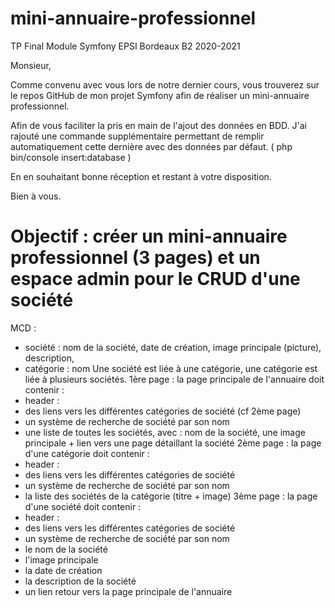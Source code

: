 # mini-annuaire-professionnel
TP Final Module Symfony EPSI Bordeaux B2 2020-2021

Monsieur,

Comme convenu avec vous lors de notre dernier cours, vous trouverez sur le repos GitHub de mon projet Symfony afin de réaliser un mini-annuaire professionnel.

Afin de vous faciliter la pris en main de l'ajout des données en BDD. J'ai rajouté une commande supplémentaire permettant de remplir automatiquement cette dernière avec des données par défaut.  ( php bin/console insert:database )

En en souhaitant bonne réception et restant à votre disposition.

Bien à vous.

# Objectif : créer un mini-annuaire professionnel (3 pages) et un espace admin pour le CRUD d'une société
MCD : 
- société : nom de la société, date de création, image principale (picture), description,
- catégorie : nom
Une société est liée à une catégorie, une catégorie est liée à plusieurs sociétés.
1ère page : la page principale de l'annuaire doit contenir :
- header :
 - des liens vers les différentes catégories de société (cf 2ème page)
 - un système de recherche de société par son nom
- une liste de toutes les sociétés, avec : nom de la société, une image principale + lien vers une page détaillant la société
2ème page : la page d'une catégorie doit contenir :
- header :
 - des liens vers les différentes catégories de société
 - un système de recherche de société par son nom
- la liste des sociétés de la catégorie (titre + image)
3ème page : la page d'une société doit contenir :
- header :
 - des liens vers les différentes catégories de société
 - un système de recherche de société par son nom
- le nom de la société
- l'image principale
- la date de création
- la description de la société
- un lien retour vers la page principale de l'annuaire
